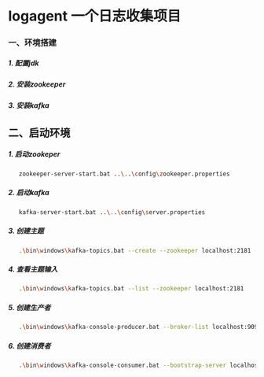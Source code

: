 # logagent 一个日志收集项目
### 一、环境搭建
##### 1. 配置jdk
##### 2. 安装zookeeper
##### 3. 安装kafka

## 二、启动环境

##### 1. 启动zookeper
``` bash
   zookeeper-server-start.bat ..\..\config\zookeeper.properties
```
##### 2. 启动kafka
``` bash
   kafka-server-start.bat ..\..\config\server.properties
```

##### 3. 创建主题
``` bash
   .\bin\windows\kafka-topics.bat --create --zookeeper localhost:2181 --replication-factor 1 --partitions 1 --topic test
```
##### 4. 查看主题输入
``` bash
   .\bin\windows\kafka-topics.bat --list --zookeeper localhost:2181
```
##### 5. 创建生产者
``` bash
   .\bin\windows\kafka-console-producer.bat --broker-list localhost:9092 --topic test
```
##### 6. 创建消费者
``` bash
   .\bin\windows\kafka-console-consumer.bat --bootstrap-server localhost:9092 --topic test --from-beginning
   ```
